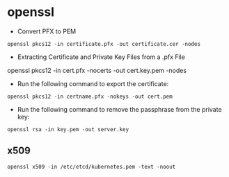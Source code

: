 # openssl


* Convert PFX to PEM

`openssl pkcs12 -in certificate.pfx -out certificate.cer -nodes`

* Extracting Certificate and Private Key Files from a .pfx File

openssl pkcs12 -in cert.pfx -nocerts -out cert.key.pem -nodes

* Run the following command to export the certificate: 

`openssl pkcs12 -in certname.pfx -nokeys -out cert.pem`

* Run the following command to remove the passphrase from the private key: 

`openssl rsa -in key.pem -out server.key`

## x509

```
openssl x509 -in /etc/etcd/kubernetes.pem -text -noout
```

